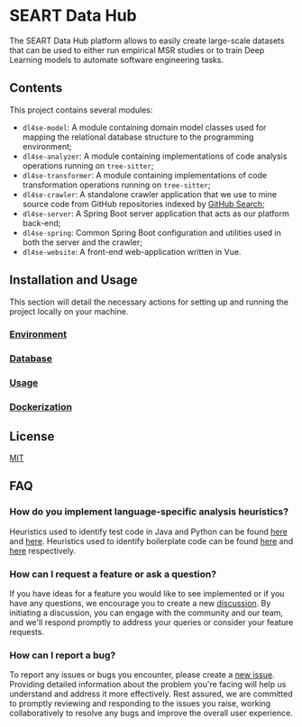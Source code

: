 # SEART Data Hub

The SEART Data Hub platform allows to easily create large-scale datasets that can be used to either run empirical MSR
studies or to train Deep Learning models to automate software engineering tasks.

## Contents

This project contains several modules:

- `dl4se-model`: A module containing domain model classes used for mapping the relational database structure to the
  programming environment;
- `dl4se-analyzer`: A module containing implementations of code analysis operations running on `tree-sitter`;
- `dl4se-transformer`: A module containing implementations of code transformation operations running on `tree-sitter`;
- `dl4se-crawler`: A standalone crawler application that we use to mine source code from GitHub repositories indexed by
  [GitHub Search](https://seart-ghs.si.usi.ch/);
- `dl4se-server`: A Spring Boot server application that acts as our platform back-end;
- `dl4se-spring`: Common Spring Boot configuration and utilities used in both the server and the crawler;
- `dl4se-website`: A front-end web-application written in Vue.

## Installation and Usage

This section will detail the necessary actions for setting up and running the project locally on your machine.

### [Environment](README_ENV.md)

### [Database](README_DB.md)

### [Usage](README_RUN.md)

### [Dockerization](README_DOCKER.md)

## License

[MIT](LICENSE)

## FAQ

### How do you implement language-specific analysis heuristics?

Heuristics used to identify test code in Java and Python can be found
[here](dl4se-analyzer/src/main/java/ch/usi/si/seart/analyzer/predicate/path/JavaTestFilePredicate.java) and
[here](dl4se-analyzer/src/main/java/ch/usi/si/seart/analyzer/predicate/path/PythonTestFilePredicate.java).
Heuristics used to identify boilerplate code can be found
[here](dl4se-analyzer/src/main/java/ch/usi/si/seart/analyzer/enumerate/JavaBoilerplateEnumerator.java) and
[here](dl4se-analyzer/src/main/java/ch/usi/si/seart/analyzer/enumerate/PythonBoilerplateEnumerator.java) respectively.

### How can I request a feature or ask a question?

If you have ideas for a feature you would like to see implemented or if you have any questions, we encourage you to
create a new [discussion](https://github.com/seart-group/DL4SE/discussions/). By initiating a discussion, you can engage
with the community and our team, and we'll respond promptly to address your queries or consider your feature requests.

### How can I report a bug?

To report any issues or bugs you encounter, please create a [new issue](https://github.com/seart-group/DL4SE/issues/).
Providing detailed information about the problem you're facing will help us understand and address it more effectively.
Rest assured, we are committed to promptly reviewing and responding to the issues you raise, working collaboratively
to resolve any bugs and improve the overall user experience.
